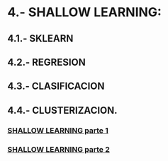 # 4.- SHALLOW LEARNING: 

## 4.1.- SKLEARN  

## 4.2.- REGRESION 

## 4.3.- CLASIFICACION 

## 4.4.- CLUSTERIZACION.


### [SHALLOW LEARNING parte 1](https://colab.research.google.com/drive/1mPQWrFucxVYfdVBMFu2yFI8doT48yFNc)

### [SHALLOW LEARNING parte 2](https://colab.research.google.com/drive/1Sf1PSahnE42XimsG1kBwSAEnEMPup9lz)
